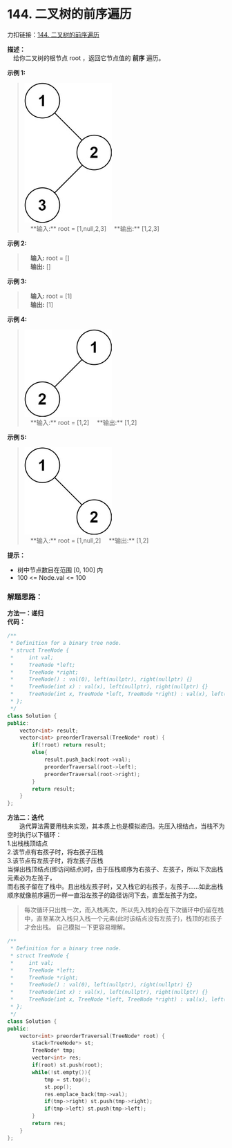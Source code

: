 
# 144. 二叉树的前序遍历
力扣链接：[144. 二叉树的前序遍历](https://leetcode.cn/problems/binary-tree-preorder-traversal/description/)

**描述：**  
　给你二叉树的根节点 root ，返回它节点值的 **前序** 遍历。

**示例 1:**
><div><img src="./images/二叉树的前序遍历1.jpg"> </img></div>  
>　**输入:**  root = [1,null,2,3]  
>　**输出:**  [1,2,3]  
 
**示例 2:**  
>　**输入:** root = []  
>　**输出:** [] 

**示例 3:**  
>　**输入:** root = [1]  
>　**输出:** [1]  

**示例 4:**  
><div><img src="./images/二叉树的前序遍历4.jpg"> </img></div>  
>　**输入:** root = [1,2]  
>　**输出:** [1,2]  

**示例 5:**  
><div><img src="./images/二叉树的前序遍历5.jpg"> </img></div>  
>　**输入:** root = [1,null,2]  
>　**输出:** [1,2]  

 **提示：**  
- 树中节点数目在范围 [0, 100] 内  
- 100 <= Node.val <= 100  

### 解题思路：
**方法一：递归**  
**代码：**    
```cpp
/**
 * Definition for a binary tree node.
 * struct TreeNode {
 *     int val;
 *     TreeNode *left;
 *     TreeNode *right;
 *     TreeNode() : val(0), left(nullptr), right(nullptr) {}
 *     TreeNode(int x) : val(x), left(nullptr), right(nullptr) {}
 *     TreeNode(int x, TreeNode *left, TreeNode *right) : val(x), left(left), right(right) {}
 * };
 */
class Solution {
public:
    vector<int> result;
    vector<int> preorderTraversal(TreeNode* root) {
        if(!root) return result;
        else{
            result.push_back(root->val);
            preorderTraversal(root->left);
            preorderTraversal(root->right);
        }
        return result;
    }
};
```
**方法二：迭代**  
　　迭代算法需要用栈来实现，其本质上也是模拟递归。先压入根结点，当栈不为空时执行以下循环：  
1.出栈栈顶结点  
2.该节点有右孩子时，将右孩子压栈  
3.该节点有左孩子时，将左孩子压栈  
   当弹出栈顶结点(即访问结点)时，由于压栈顺序为右孩子、左孩子，所以下次出栈元素必为左孩子，  
而右孩子留在了栈中。且出栈左孩子时，又入栈它的右孩子，左孩子......如此出栈顺序就像前序遍历一样一直沿左孩子的路径访问下去，直至左孩子为空。  
>每次循环只出栈一次，而入栈两次，所以先入栈的会在下次循环中仍留在栈中，直至某次入栈只入栈一个元素(此时该结点没有左孩子)，栈顶的右孩子才会出栈。
>自己模拟一下更容易理解。

```cpp
/**
 * Definition for a binary tree node.
 * struct TreeNode {
 *     int val;
 *     TreeNode *left;
 *     TreeNode *right;
 *     TreeNode() : val(0), left(nullptr), right(nullptr) {}
 *     TreeNode(int x) : val(x), left(nullptr), right(nullptr) {}
 *     TreeNode(int x, TreeNode *left, TreeNode *right) : val(x), left(left), right(right) {}
 * };
 */
class Solution {
public:
    vector<int> preorderTraversal(TreeNode* root) {
        stack<TreeNode*> st;
        TreeNode* tmp;
        vector<int> res;
        if(root) st.push(root);
        while(!st.empty()){
            tmp = st.top();
            st.pop();
            res.emplace_back(tmp->val);
            if(tmp->right) st.push(tmp->right);
            if(tmp->left) st.push(tmp->left);
        }
        return res;
    }
};
```
